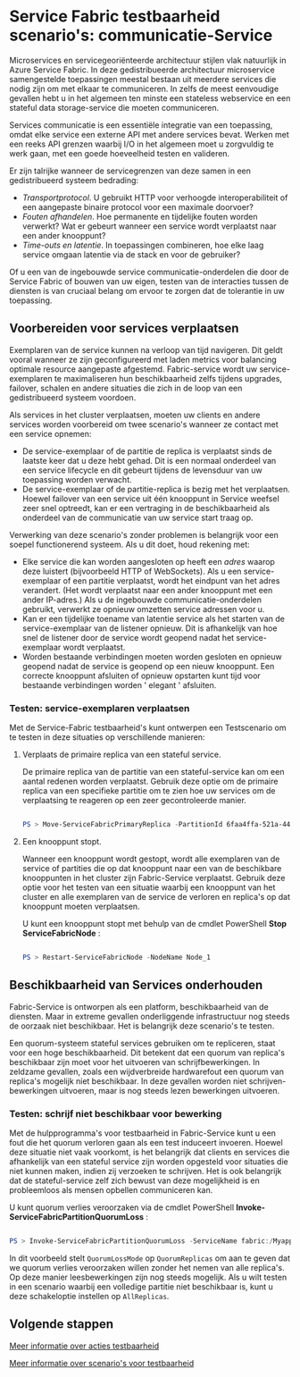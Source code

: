<properties
   pageTitle="Testbaarheid: Service communicatie | Microsoft Azure"
   description="Services communicatie is een essentiële integratie van een Service Fabric-toepassing. In dit artikel wordt beschreven, overwegingen bij het ontwerpen en testen technieken."
   services="service-fabric"
   documentationCenter=".net"
   authors="vturecek"
   manager="timlt"
   editor=""/>

<tags
   ms.service="service-fabric"
   ms.devlang="dotnet"
   ms.topic="article"
   ms.tgt_pltfrm="NA"
   ms.workload="NA"
   ms.date="07/06/2016"
   ms.author="vturecek"/>

# <a name="service-fabric-testability-scenarios-service-communication"></a>Service Fabric testbaarheid scenario's: communicatie-Service

Microservices en servicegeoriënteerde architectuur stijlen vlak natuurlijk in Azure Service Fabric. In deze gedistribueerde architectuur microservice samengestelde toepassingen meestal bestaan uit meerdere services die nodig zijn om met elkaar te communiceren. In zelfs de meest eenvoudige gevallen hebt u in het algemeen ten minste een stateless webservice en een stateful data storage-service die moeten communiceren.

Services communicatie is een essentiële integratie van een toepassing, omdat elke service een externe API met andere services bevat. Werken met een reeks API grenzen waarbij I/O in het algemeen moet u zorgvuldig te werk gaan, met een goede hoeveelheid testen en valideren.

Er zijn talrijke wanneer de servicegrenzen van deze samen in een gedistribueerd systeem bedrading:

 - *Transportprotocol*. U gebruikt HTTP voor verhoogde interoperabiliteit of een aangepaste binaire protocol voor een maximale doorvoer?
 - *Fouten afhandelen*. Hoe permanente en tijdelijke fouten worden verwerkt? Wat er gebeurt wanneer een service wordt verplaatst naar een ander knooppunt?
 - *Time-outs en latentie*. In toepassingen combineren, hoe elke laag service omgaan latentie via de stack en voor de gebruiker?

Of u een van de ingebouwde service communicatie-onderdelen die door de Service Fabric of bouwen van uw eigen, testen van de interacties tussen de diensten is van cruciaal belang om ervoor te zorgen dat de tolerantie in uw toepassing.

## <a name="prepare-for-services-to-move"></a>Voorbereiden voor services verplaatsen

Exemplaren van de service kunnen na verloop van tijd navigeren. Dit geldt vooral wanneer ze zijn geconfigureerd met laden metrics voor balancing optimale resource aangepaste afgestemd. Fabric-service wordt uw service-exemplaren te maximaliseren hun beschikbaarheid zelfs tijdens upgrades, failover, schalen en andere situaties die zich in de loop van een gedistribueerd systeem voordoen.

Als services in het cluster verplaatsen, moeten uw clients en andere services worden voorbereid om twee scenario's wanneer ze contact met een service opnemen:

- De service-exemplaar of de partitie de replica is verplaatst sinds de laatste keer dat u deze hebt gehad. Dit is een normaal onderdeel van een service lifecycle en dit gebeurt tijdens de levensduur van uw toepassing worden verwacht.
- De service-exemplaar of de partitie-replica is bezig met het verplaatsen. Hoewel failover van een service uit één knooppunt in Service weefsel zeer snel optreedt, kan er een vertraging in de beschikbaarheid als onderdeel van de communicatie van uw service start traag op.

Verwerking van deze scenario's zonder problemen is belangrijk voor een soepel functionerend systeem. Als u dit doet, houd rekening met:

- Elke service die kan worden aangesloten op heeft een *adres* waarop deze luistert (bijvoorbeeld HTTP of WebSockets). Als u een service-exemplaar of een partitie verplaatst, wordt het eindpunt van het adres verandert. (Het wordt verplaatst naar een ander knooppunt met een ander IP-adres.) Als u de ingebouwde communicatie-onderdelen gebruikt, verwerkt ze opnieuw omzetten service adressen voor u.
- Kan er een tijdelijke toename van latentie service als het starten van de service-exemplaar van de listener opnieuw. Dit is afhankelijk van hoe snel de listener door de service wordt geopend nadat het service-exemplaar wordt verplaatst.
- Worden bestaande verbindingen moeten worden gesloten en opnieuw geopend nadat de service is geopend op een nieuw knooppunt. Een correcte knooppunt afsluiten of opnieuw opstarten kunt tijd voor bestaande verbindingen worden ' elegant ' afsluiten.

### <a name="test-it-move-service-instances"></a>Testen: service-exemplaren verplaatsen

Met de Service-Fabric testbaarheid's kunt ontwerpen een Testscenario om te testen in deze situaties op verschillende manieren:

1. Verplaats de primaire replica van een stateful service.

    De primaire replica van de partitie van een stateful-service kan om een aantal redenen worden verplaatst. Gebruik deze optie om de primaire replica van een specifieke partitie om te zien hoe uw services om de verplaatsing te reageren op een zeer gecontroleerde manier.

    ```powershell

    PS > Move-ServiceFabricPrimaryReplica -PartitionId 6faa4ffa-521a-44e9-8351-dfca0f7e0466 -ServiceName fabric:/MyApplication/MyService

    ```

2. Een knooppunt stopt.

    Wanneer een knooppunt wordt gestopt, wordt alle exemplaren van de service of partities die op dat knooppunt naar een van de beschikbare knooppunten in het cluster zijn Fabric-Service verplaatst. Gebruik deze optie voor het testen van een situatie waarbij een knooppunt van het cluster en alle exemplaren van de service de verloren en replica's op dat knooppunt moeten verplaatsen.

    U kunt een knooppunt stopt met behulp van de cmdlet PowerShell **Stop ServiceFabricNode** :

    ```powershell

    PS > Restart-ServiceFabricNode -NodeName Node_1

    ```

## <a name="maintain-service-availability"></a>Beschikbaarheid van Services onderhouden

Fabric-Service is ontworpen als een platform, beschikbaarheid van de diensten. Maar in extreme gevallen onderliggende infrastructuur nog steeds de oorzaak niet beschikbaar. Het is belangrijk deze scenario's te testen.

Een quorum-systeem stateful services gebruiken om te repliceren, staat voor een hoge beschikbaarheid. Dit betekent dat een quorum van replica's beschikbaar zijn moet voor het uitvoeren van schrijfbewerkingen. In zeldzame gevallen, zoals een wijdverbreide hardwarefout een quorum van replica's mogelijk niet beschikbaar. In deze gevallen worden niet schrijven-bewerkingen uitvoeren, maar is nog steeds lezen bewerkingen uitvoeren.

### <a name="test-it-write-operation-unavailability"></a>Testen: schrijf niet beschikbaar voor bewerking

Met de hulpprogramma's voor testbaarheid in Fabric-Service kunt u een fout die het quorum verloren gaan als een test induceert invoeren. Hoewel deze situatie niet vaak voorkomt, is het belangrijk dat clients en services die afhankelijk van een stateful service zijn worden opgesteld voor situaties die niet kunnen maken, indien zij verzoeken te schrijven. Het is ook belangrijk dat de stateful-service zelf zich bewust van deze mogelijkheid is en probleemloos als mensen opbellen communiceren kan.

U kunt quorum verlies veroorzaken via de cmdlet PowerShell **Invoke-ServiceFabricPartitionQuorumLoss** :

```powershell

PS > Invoke-ServiceFabricPartitionQuorumLoss -ServiceName fabric:/Myapplication/MyService -QuorumLossMode QuorumReplicas -QuorumLossDurationInSeconds 20

```

In dit voorbeeld stelt `QuorumLossMode` op `QuorumReplicas` om aan te geven dat we quorum verlies veroorzaken willen zonder het nemen van alle replica's. Op deze manier leesbewerkingen zijn nog steeds mogelijk. Als u wilt testen in een scenario waarbij een volledige partitie niet beschikbaar is, kunt u deze schakeloptie instellen op `AllReplicas`.

## <a name="next-steps"></a>Volgende stappen

[Meer informatie over acties testbaarheid](service-fabric-testability-actions.md)

[Meer informatie over scenario's voor testbaarheid](service-fabric-testability-scenarios.md)
